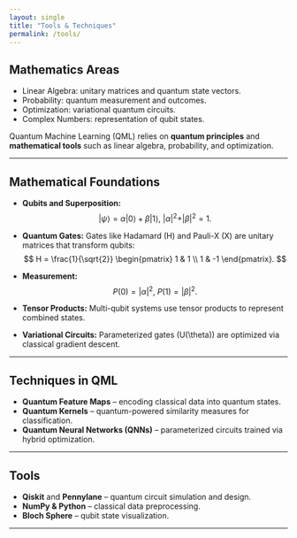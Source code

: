 ```yaml
---
layout: single
title: "Tools & Techniques"
permalink: /tools/
---
```


## Mathematics Areas
- Linear Algebra: unitary matrices and quantum state vectors.
- Probability: quantum measurement and outcomes.
- Optimization: variational quantum circuits.
- Complex Numbers: representation of qubit states.


Quantum Machine Learning (QML) relies on **quantum principles** and **mathematical tools** such as linear algebra, probability, and optimization.

---

## **Mathematical Foundations**

- **Qubits and Superposition:**  
  $$|\psi\rangle = \alpha |0\rangle + \beta |1\rangle,\ |\alpha|^2 + |\beta|^2 = 1.$$

- **Quantum Gates:** Gates like Hadamard (H) and Pauli-X (X) are unitary matrices that transform qubits:  
  $$
  H = \frac{1}{\sqrt{2}}
  \begin{pmatrix}
  1 & 1 \\
  1 & -1
  \end{pmatrix}.
  $$

- **Measurement:**  
  $$P(0) = |\alpha|^2,\ P(1) = |\beta|^2.$$

- **Tensor Products:** Multi-qubit systems use tensor products to represent combined states.

- **Variational Circuits:** Parameterized gates \(U(\theta)\) are optimized via classical gradient descent.

---

## **Techniques in QML**
- **Quantum Feature Maps** – encoding classical data into quantum states.
- **Quantum Kernels** – quantum-powered similarity measures for classification.
- **Quantum Neural Networks (QNNs)** – parameterized circuits trained via hybrid optimization.

---

## **Tools**
- **Qiskit** and **Pennylane** – quantum circuit simulation and design.
- **NumPy & Python** – classical data preprocessing.
- **Bloch Sphere** – qubit state visualization.

---

